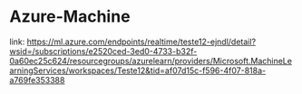 # Azure-Machine

link:
https://ml.azure.com/endpoints/realtime/teste12-ejndl/detail?wsid=/subscriptions/e2520ced-3ed0-4733-b32f-0a60ec25c624/resourcegroups/azurelearn/providers/Microsoft.MachineLearningServices/workspaces/Teste12&tid=af07d15c-f596-4f07-818a-a769fe353388
